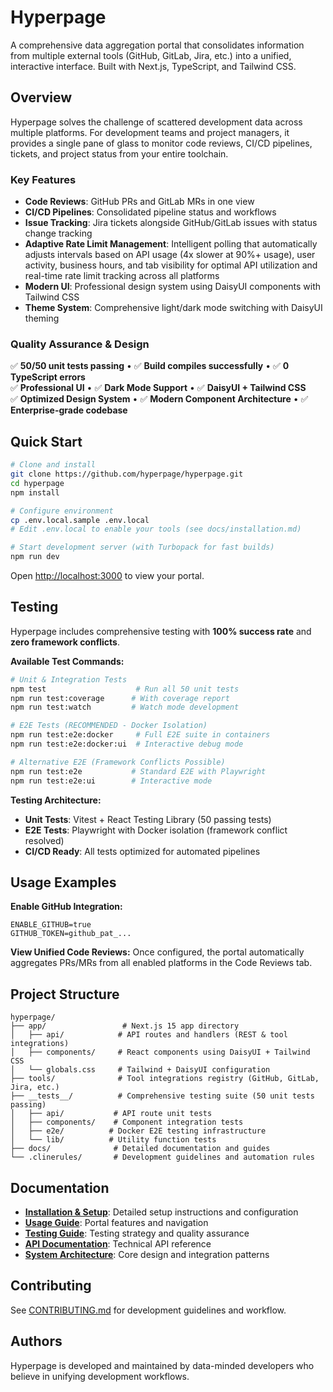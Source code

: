 # Hyperpage

A comprehensive data aggregation portal that consolidates information from multiple external tools (GitHub, GitLab, Jira, etc.) into a unified, interactive interface. Built with Next.js, TypeScript, and Tailwind CSS.

## Overview

Hyperpage solves the challenge of scattered development data across multiple platforms. For development teams and project managers, it provides a single pane of glass to monitor code reviews, CI/CD pipelines, tickets, and project status from your entire toolchain.

### Key Features
- **Code Reviews**: GitHub PRs and GitLab MRs in one view
- **CI/CD Pipelines**: Consolidated pipeline status and workflows
- **Issue Tracking**: Jira tickets alongside GitHub/GitLab issues with status change tracking
- **Adaptive Rate Limit Management**: Intelligent polling that automatically adjusts intervals based on API usage (4x slower at 90%+ usage), user activity, business hours, and tab visibility for optimal API utilization and real-time rate limit tracking across all platforms
- **Modern UI**: Professional design system using DaisyUI components with Tailwind CSS
- **Theme System**: Comprehensive light/dark mode switching with DaisyUI theming

### Quality Assurance & Design
✅ **50/50 unit tests passing** • ✅ **Build compiles successfully** • ✅ **0 TypeScript errors**  
✅ **Professional UI** • ✅ **Dark Mode Support** • ✅ **DaisyUI + Tailwind CSS**  
✅ **Optimized Design System** • ✅ **Modern Component Architecture** • ✅ **Enterprise-grade codebase**

## Quick Start

```bash
# Clone and install
git clone https://github.com/hyperpage/hyperpage.git
cd hyperpage
npm install

# Configure environment
cp .env.local.sample .env.local
# Edit .env.local to enable your tools (see docs/installation.md)

# Start development server (with Turbopack for fast builds)
npm run dev
```

Open [http://localhost:3000](http://localhost:3000) to view your portal.

## Testing

Hyperpage includes comprehensive testing with **100% success rate** and **zero framework conflicts**.

**Available Test Commands:**

```bash
# Unit & Integration Tests
npm test                    # Run all 50 unit tests
npm run test:coverage      # With coverage report
npm run test:watch         # Watch mode development

# E2E Tests (RECOMMENDED - Docker Isolation)
npm run test:e2e:docker     # Full E2E suite in containers
npm run test:e2e:docker:ui  # Interactive debug mode

# Alternative E2E (Framework Conflicts Possible)
npm run test:e2e           # Standard E2E with Playwright
npm run test:e2e:ui        # Interactive mode
```

**Testing Architecture:**
- **Unit Tests**: Vitest + React Testing Library (50 passing tests)
- **E2E Tests**: Playwright with Docker isolation (framework conflict resolved)
- **CI/CD Ready**: All tests optimized for automated pipelines

## Usage Examples

**Enable GitHub Integration:**
```env
ENABLE_GITHUB=true
GITHUB_TOKEN=github_pat_...
```

**View Unified Code Reviews:**
Once configured, the portal automatically aggregates PRs/MRs from all enabled platforms in the Code Reviews tab.

## Project Structure

```
hyperpage/
├── app/                 # Next.js 15 app directory
│   ├── api/            # API routes and handlers (REST & tool integrations)
│   ├── components/     # React components using DaisyUI + Tailwind CSS
│   └── globals.css     # Tailwind + DaisyUI configuration
├── tools/              # Tool integrations registry (GitHub, GitLab, Jira, etc.)
├── __tests__/          # Comprehensive testing suite (50 unit tests passing)
│   ├── api/           # API route unit tests
│   ├── components/    # Component integration tests
│   ├── e2e/          # Docker E2E testing infrastructure
│   └── lib/          # Utility function tests
├── docs/              # Detailed documentation and guides
└── .clinerules/       # Development guidelines and automation rules
```

## Documentation

- **[Installation & Setup](docs/installation.md)**: Detailed setup instructions and configuration
- **[Usage Guide](docs/usage.md)**: Portal features and navigation
- **[Testing Guide](docs/testing.md)**: Testing strategy and quality assurance
- **[API Documentation](docs/api.md)**: Technical API reference
- **[System Architecture](docs/architecture.md)**: Core design and integration patterns

## Contributing

See [CONTRIBUTING.md](docs/CONTRIBUTING.md) for development guidelines and workflow.

## Authors

Hyperpage is developed and maintained by data-minded developers who believe in unifying development workflows.
